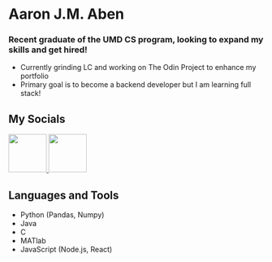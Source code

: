 # Aaron J.M. Aben
### Recent graduate of the UMD CS program, looking to expand my skills and get hired!
 - Currently grinding LC and working on The Odin Project to enhance my portfolio
 - Primary goal is to become a backend developer but I am learning full stack!
## My Socials
<a href="https://www.instagram.com/ay.ruhn/" rel="nofollow">
    <img src="https://github.com/user-attachments/assets/80ffe066-d348-4aed-a277-cf2c8e1dbedd" width="75" height="75" />
</a>
<a href="https://www.linkedin.com/in/aaronjaben/" rel="nofollow">
    <img src="https://github.com/user-attachments/assets/fd3bf24b-3923-4d58-a255-0e0ed5edd408" width="75" height="75" />
</a>



## Languages and Tools
 - Python (Pandas, Numpy)
 - Java
 - C
 - MATlab
 - JavaScript (Node.js, React)

<!--
**aaron-j-aben/aaron-j-aben** is a ✨ _special_ ✨ repository because its `README.md` (this file) appears on your GitHub profile.

Here are some ideas to get you started:

- 🔭 I’m currently working on ...
- 🌱 I’m currently learning ...
- 👯 I’m looking to collaborate on ...
- 🤔 I’m looking for help with ...
- 💬 Ask me about ...
- 📫 How to reach me: ...
- 😄 Pronouns: ...
- ⚡ Fun fact: ...
-->

